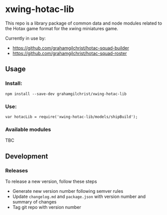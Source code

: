 # xwing-hotac-lib

This repo is a library package of common data and node modules related to the Hotax game format for the xwing miniatures game.

Currently in use by:

* https://github.com/grahamgilchrist/hotac-squad-builder
* https://github.com/grahamgilchrist/hotac-squad-roster

## Usage

### Install:

`npm install --save-dev grahamgilchrist/xwing-hotac-lib`

### Use:

`var hotacLib = require('xwing-hotac-lib/models/shipBuild');`

### Available modules
TBC

## Development

### Releases
To release a new version, follow these steps

* Generate new version number following semver rules
* Update `changelog.md` and `package.json` with version number and summary of changes
* Tag git repo with version number

